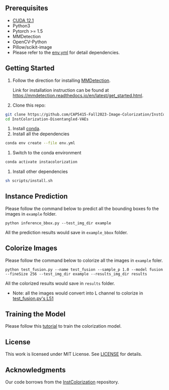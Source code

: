 ## Prerequisites
* [CUDA 12.1](https://developer.nvidia.com/cuda-12-1-0-download-archive)
* Python3
* Pytorch >= 1.5
* MMDetection
* OpenCV-Python
* Pillow/scikit-image
* Please refer to the [env.yml](env.yml) for detail dependencies.

## Getting Started
1. Follow the direction for installing [MMDetection](https://github.com/open-mmlab/mmdetection).
   
    Link for installation instruction can be found at https://mmdetection.readthedocs.io/en/latest/get_started.html.

2. Clone this repo:
```sh
git clone https://github.com/CAP5415-Fall2023-Image-Colorization/InstColorization-Disentangled-VAEs
cd InstColorization-Disentangled-VAEs
```
1. Install [conda](https://www.anaconda.com/).
2. Install all the dependencies
```sh
conda env create --file env.yml
```
1. Switch to the conda environment
```sh
conda activate instacolorization
```
1. Install other dependencies
```sh
sh scripts/install.sh
```

## Instance Prediction
Please follow the command below to predict all the bounding boxes fo the images in `example` folder.
```
python inference_bbox.py --test_img_dir example
```
All the prediction results would save in `example_bbox` folder.

## Colorize Images
Please follow the command below to colorize all the images in `example` foler.
```
python test_fusion.py --name test_fusion --sample_p 1.0 --model fusion --fineSize 256 --test_img_dir example --results_img_dir results
```
All the colorized results would save in `results` folder.

* Note: all the images would convert into L channel to colorize in [test_fusion.py's L51](test_fusion.py#L51)

## Training the Model
Please follow this [tutorial](README_TRAIN.md) to train the colorization model.

## License
This work is licensed under MIT License. See [LICENSE](LICENSE) for details. 

## Acknowledgments
Our code borrows from the [InstColorization](https://github.com/ericsujw/InstColorization/tree/master) repository.
